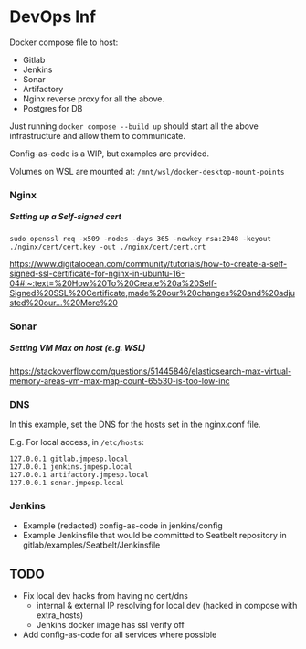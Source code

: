 # DevOps Inf

Docker compose file to host:

* Gitlab
* Jenkins
* Sonar
* Artifactory
* Nginx reverse proxy for all the above.
* Postgres for DB

Just running `docker compose --build up` should start all the above infrastructure and allow them to communicate.

Config-as-code is a WIP, but examples are provided.

Volumes on WSL are mounted at: `/mnt/wsl/docker-desktop-mount-points`
### Nginx

##### Setting up a Self-signed cert

```
sudo openssl req -x509 -nodes -days 365 -newkey rsa:2048 -keyout ./nginx/cert/cert.key -out ./nginx/cert/cert.crt
```

https://www.digitalocean.com/community/tutorials/how-to-create-a-self-signed-ssl-certificate-for-nginx-in-ubuntu-16-04#:~:text=%20How%20To%20Create%20a%20Self-Signed%20SSL%20Certificate,made%20our%20changes%20and%20adjusted%20our...%20More%20

### Sonar

##### Setting VM Max on host (e.g. WSL)
https://stackoverflow.com/questions/51445846/elasticsearch-max-virtual-memory-areas-vm-max-map-count-65530-is-too-low-inc

### DNS

In this example, set the DNS for the hosts set in the nginx.conf file.

E.g. For local access, in `/etc/hosts`:

```
127.0.0.1 gitlab.jmpesp.local
127.0.0.1 jenkins.jmpesp.local
127.0.0.1 artifactory.jmpesp.local
127.0.0.1 sonar.jmpesp.local
```

### Jenkins

* Example (redacted) config-as-code in jenkins/config
* Example Jenkinsfile that would be committed to Seatbelt repository in gitlab/examples/Seatbelt/Jenkinsfile

## TODO

* Fix local dev hacks from having no cert/dns
    - internal & external IP resolving for local dev (hacked in compose with extra_hosts)
    - Jenkins docker image has ssl verify off
* Add config-as-code for all services where possible
